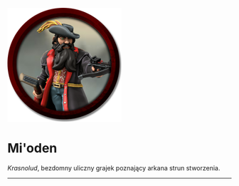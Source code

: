 <p><img src="media/mioden.png"></img></p>

# Mi'oden

*Krasnolud*, bezdomny uliczny grajek poznający arkana strun stworzenia.

---

